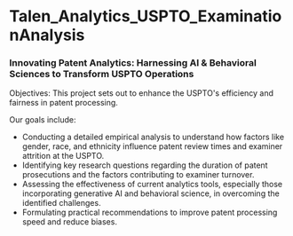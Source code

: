 # Talen_Analytics_USPTO_ExaminationAnalysis


### Innovating Patent Analytics:  Harnessing AI & Behavioral Sciences to Transform USPTO Operations 

Objectives: This project sets out to enhance the USPTO's efficiency and fairness in patent processing.  

Our goals include: 
- Conducting a detailed empirical analysis to understand how factors like gender, race, and ethnicity influence patent review times and examiner attrition at the USPTO. 
- Identifying key research questions regarding the duration of patent prosecutions and the factors contributing to examiner turnover. 
- Assessing the effectiveness of current analytics tools, especially those incorporating generative AI and behavioral science, in overcoming the identified challenges. 
- Formulating practical recommendations to improve patent processing speed and reduce biases. 
